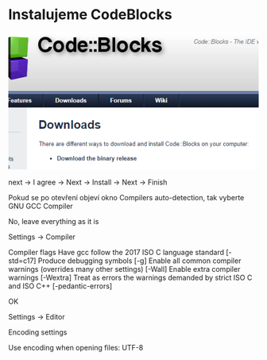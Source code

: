 # Instalujeme CodeBlocks


![download](obrazky/codeblock_download.PNG)

next -> I agree -> Next -> Install -> Next -> Finish

Pokud se po otevření objeví okno Compilers auto-detection, tak vyberte GNU GCC Compiler

No, leave everything as it is 


Settings -> Compiler

Compiler flags
Have gcc follow the 2017 ISO C language standard [-std=c17]
Produce debugging symbols [-g]
Enable all common compiler warnings (overrides many other settings) [-Wall]
Enable extra compiler warnings [-Wextra]
Treat as errors the warnings demanded by strict ISO C and ISO C++ [-pedantic-errors]

OK


Settings -> Editor

Encoding settings

Use encoding when opening files: UTF-8
